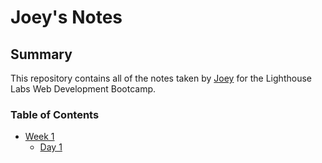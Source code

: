 # Joey's Notes

## Summary 

This repository contains all of the notes taken by [Joey](https://github.com/mccalljoey) for the Lighthouse Labs Web Development Bootcamp.

### Table of Contents
* [Week 1](/Week_1)
  * [Day 1](/Week_1/Day_1)
  